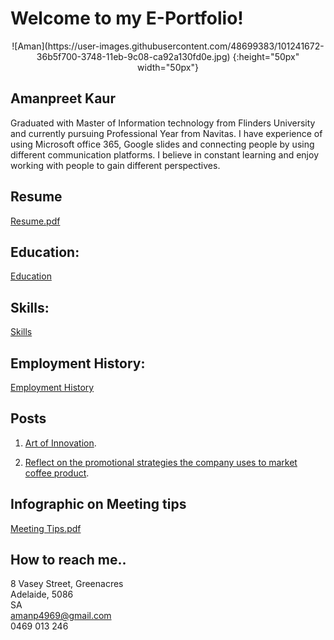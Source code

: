 # Welcome to my E-Portfolio!
<p align="center">
![Aman](https://user-images.githubusercontent.com/48699383/101241672-36b5f700-3748-11eb-9c08-ca92a130fd0e.jpg) {:height="50px" width="50px"}

## Amanpreet Kaur
Graduated with Master of Information technology from Flinders University and currently pursuing Professional Year from Navitas. I have experience of using Microsoft office 365, Google slides and connecting people by using different communication platforms. I believe in constant learning and enjoy working with people to gain different perspectives.
## Resume
[Resume.pdf](https://github.com/Amansanghera/amanpreet.github.io/files/5613913/Resume.pdf)
## Education:
[Education](https://github.com/Amansanghera/amanpreet.github.io/wiki/Education)
## Skills:
[Skills](https://github.com/Amansanghera/amanpreet.github.io/wiki/Skills)

## Employment History:
[Employment History](https://github.com/Amansanghera/amanpreet.github.io/wiki/Employment-History)

## Posts

1. [Art of Innovation](https://github.com/Amansanghera/amanpreet.github.io/wiki/Art-of-Innovation).


2. [Reflect on the promotional strategies the company uses to market coffee product](https://github.com/Amansanghera/amanpreet.github.io/wiki/Reflect-on-the-promotional-strategies-the-company-uses-to-market-coffee-product).

## Infographic on Meeting tips
[Meeting Tips.pdf](https://github.com/Amansanghera/amanpreet.github.io/files/5613905/Meeting.Tips.pdf)

## How to reach me..
8 Vasey Street, Greenacres <br>
Adelaide, 5086 <br>
SA <br>
amanp4969@gmail.com <br>
0469 013 246
